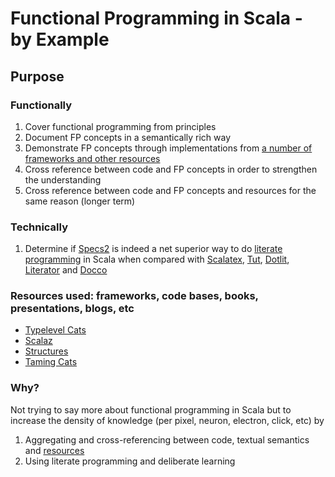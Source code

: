 # Functional Programming in Scala - by Example

## Purpose

### Functionally

1. Cover functional programming from principles
2. Document FP concepts in a semantically rich way
3. Demonstrate FP concepts through implementations from [a number of frameworks and other resources](#resources)
4. Cross reference between code and FP concepts in order to strengthen the understanding
5. Cross reference between code and FP concepts and resources for the same reason (longer term)

### Technically

1. Determine if [Specs2] is indeed a net superior way to do [literate programming] in Scala when compared with [Scalatex], [Tut], [Dotlit], [Literator] and [Docco]

### <a name="resources">Resources used: frameworks, code bases, books, presentations, blogs, etc</a>
* [Typelevel Cats]
* [Scalaz]
* [Structures]
* [Taming Cats]

### Why?

Not trying to say more about functional programming in Scala but to increase the density of knowledge (per pixel, neuron, electron, click, etc) by
1. Aggregating and cross-referencing between code, textual semantics and [resources](#resources)
2. Using literate programming and deliberate learning



[Typelevel Cats]: https://github.com/typelevel/cats
[Scalaz]: https://github.com/scalaz/scalaz
[Structures]: https://github.com/mpilquist/Structures
[Taming Cats]: https://github.com/lemastero/taming_cats

[literate programming]: https://en.wikipedia.org/wiki/Literate_programming
[Specs2]: https://github.com/etorreborre/specs2
[Scalatex]: https://github.com/lihaoyi/Scalatex
[Tut]: https://github.com/tpolecat/tut
[Dotlit]: https://github.com/zoopdoop/dotlit/blob/master/README.lit.md
[Literator]: https://github.com/laughedelic/literator
[Literati]: https://github.com/non/literati
[Docco]: http://jashkenas.github.io/docco/
